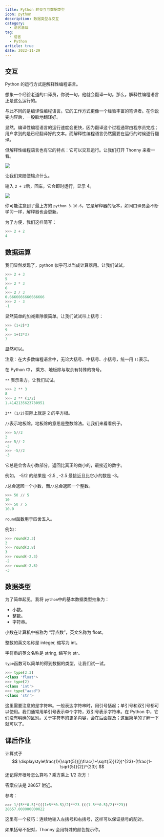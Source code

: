 ```yaml
---
title: Python 的交互与数据类型
icon: python
description: 数据类型与交互
category:
  - 语言基础
tag:
  - 语言
  - Python
article: true
date: 2022-11-29
---
```


## 交互

Python 的运行方式是解释性编程语言。

想象一个经验老道的口译员，你说一句，他就会翻译一句。那么，解释性编程语言正是这么运行的。

与此不同的是编译性编程语言。它的工作方式更像一个经验丰富的笔译者。在你说完内容后，一股脑地翻译好。

显然，编译性编程语言的运行速度会更快，因为翻译这个过程通常由程序员完成；用户拿到的是已经翻译好的文本。而解释性编程语言仍然需要在运行的时候逐行翻译。

但解释性编程语言也有它的特点：它可以交互运行。让我们打开 Thonny 来看一看。



![](https://search.pstatic.net/common/?src=https://i.imgur.com/NN8X2CE.jpeg)

让我们来随便输点什么。

输入 `2 + 2`后，回车，它会即时运行，显示 4。

![](https://search.pstatic.net/common/?src=https://i.imgur.com/Pft9ngC.jpeg)

你可能注意到了最上方的 `python 3.10.6`，它是解释器的版本，如同口译员会不断学习一样，解释器也会更新。

为了方便，我们这样简写：

```python
>>> 2 + 2
4
```

## 数据运算

我们显然发现了，python 似乎可以当成计算器用。让我们试试。

```python
>>> 2 + 3
5
>>> 2 * 3
6
>>> 2 / 3
0.6666666666666666
>>> 2 - 3
-1
```

显然简单的加减乘除很简单。让我们试试带上括号：

```python
>>> (1+2)*3
9
>>> 1+(2*3)
7
```

显然可以。

注意：在大多数编程语言中，无论大括号、中括号、小括号，统一用 `()`表示。



在 Python 中， 乘方、地板除与取余有特殊的符号。

`**` 表示乘方。让我们试试。

```python
>>> 2 ** 3
8
>>> 2 ** (1/2)
1.4142135623730951
```



`2** (1/2)`实际上就是 2 的平方根。

`//`表示地板除。地板除的意思是整数除法。让我们来看看例子。

```python
>>> 5//2
2
>>> 5//-2
-3
>>> -5//2
-3
```

它总是会舍去小数部分，返回比真正的商小的，最接近的数字。

例如， -5/2 的结果是 -2.5 , -2.5 最接近且比它小的数是 -3。

`/`总会返回一个小数，而`//`总会返回一个整数。

```python
>>> 50 // 5
10
>>> 50 / 5
10.0
```



`round`函数用于四舍五入。

例如：

```python
>>> round(2.3)
2
>>> round(2.8)
3
>>> round(-2.3)
-2
>>> round(-2.8)
-3
```

## 数据类型

为了简单起见，我将 `python`中的基本数据类型抽象为：

+ 小数。
+ 整数。
+ 字符串。

小数在计算机中被称为 “浮点数”，英文名称为 float。

整数的英文名称是 integer, 缩写为 int。

字符串的英文名称是 string, 缩写为 str。

`type`函数可以简单的得到数据的类型，让我们试一试。

```python
>>> type(2.3)
<class 'float'>
>>> type(2)
<class 'int'>
>>> type("aasd")
<class 'str'>
```

这里需要注意的是字符串。一般表达字符串时，用引号括起；单引号和双引号都可以使用。我们通常用单引号表示单个字符，双引号表示字符串。在 Python 中，它们没有明确的区别。关于字符串的更多内容，会在后面提及；这里简单的了解一下就可以了。

## 课后作业

计算式子
$$
\displaystyle\frac{1}{\sqrt{5}}[(\frac{1+\sqrt{5}}{2})^{23}-(\frac{1-\sqrt{5}}{2})^{23}]
$$
还记得开根号怎么算吗？乘方乘上  1/2 次方！

答案应该是 28657 附近。



参考：

```python
>>> 1/(5**0.5)*(((1+5**0.5)/2)**23-(((1-5**0.5)/2)**23))
28657.000000000022
```
这里有一个技巧：连续地输入左括号和右括号，这样可以保证括号的配对。

如果括号不配对，Thonny 会用特殊的颜色提示你。
